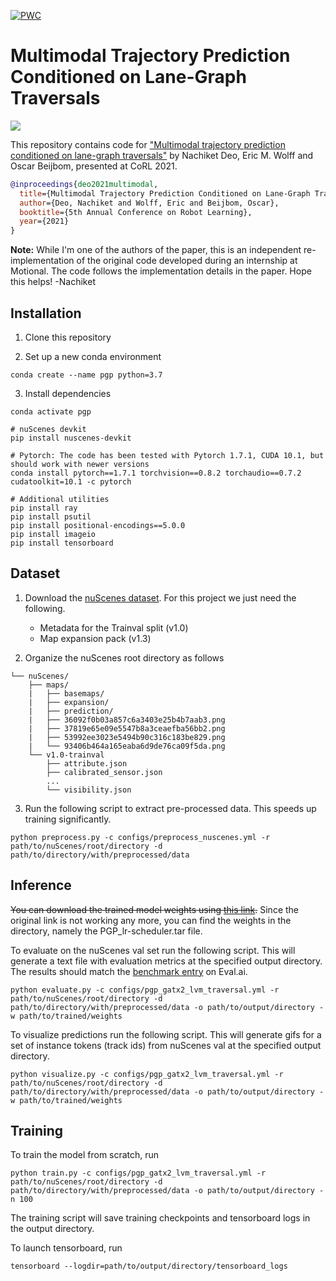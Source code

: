 [![PWC](https://img.shields.io/endpoint.svg?url=https://paperswithcode.com/badge/multimodal-trajectory-prediction-conditioned/trajectory-prediction-on-nuscenes)](https://paperswithcode.com/sota/trajectory-prediction-on-nuscenes?p=multimodal-trajectory-prediction-conditioned)

# Multimodal Trajectory Prediction Conditioned on Lane-Graph Traversals

![](https://github.com/nachiket92/PGP/blob/main/assets/intro.gif)




This repository contains code for ["Multimodal trajectory prediction conditioned on lane-graph traversals"](https://proceedings.mlr.press/v164/deo22a.html) by Nachiket Deo, Eric M. Wolff and Oscar Beijbom, presented at CoRL 2021.  

```bibtex
@inproceedings{deo2021multimodal,
  title={Multimodal Trajectory Prediction Conditioned on Lane-Graph Traversals},
  author={Deo, Nachiket and Wolff, Eric and Beijbom, Oscar},
  booktitle={5th Annual Conference on Robot Learning},
  year={2021}
}
```


**Note:** While I'm one of the authors of the paper, this is an independent re-implementation of the original code developed during an internship at Motional. The code follows the implementation details in the paper. Hope this helps!
 -Nachiket   


## Installation

1. Clone this repository 

2. Set up a new conda environment 
``` shell
conda create --name pgp python=3.7
```

3. Install dependencies
```shell
conda activate pgp

# nuScenes devkit
pip install nuscenes-devkit

# Pytorch: The code has been tested with Pytorch 1.7.1, CUDA 10.1, but should work with newer versions
conda install pytorch==1.7.1 torchvision==0.8.2 torchaudio==0.7.2 cudatoolkit=10.1 -c pytorch

# Additional utilities
pip install ray
pip install psutil
pip install positional-encodings==5.0.0
pip install imageio
pip install tensorboard
```


## Dataset

1. Download the [nuScenes dataset](https://www.nuscenes.org/download). For this project we just need the following.
    - Metadata for the Trainval split (v1.0)
    - Map expansion pack (v1.3)

2. Organize the nuScenes root directory as follows
```plain
└── nuScenes/
    ├── maps/
    |   ├── basemaps/
    |   ├── expansion/
    |   ├── prediction/
    |   ├── 36092f0b03a857c6a3403e25b4b7aab3.png
    |   ├── 37819e65e09e5547b8a3ceaefba56bb2.png
    |   ├── 53992ee3023e5494b90c316c183be829.png
    |   └── 93406b464a165eaba6d9de76ca09f5da.png
    └── v1.0-trainval
        ├── attribute.json
        ├── calibrated_sensor.json
        ...
        └── visibility.json         
```

3. Run the following script to extract pre-processed data. This speeds up training significantly.
```shell
python preprocess.py -c configs/preprocess_nuscenes.yml -r path/to/nuScenes/root/directory -d path/to/directory/with/preprocessed/data
```


## Inference

~~You can download the trained model weights using [this link](https://drive.google.com/file/d/1lHwC6I6VRLT-BLs9gRGu_xMaIupMlbtS/view?usp=sharing).~~
Since the original link is not working any more, you can find the weights in the directory, namely the PGP_lr-scheduler.tar file.

To evaluate on the nuScenes val set run the following script. This will generate a text file with evaluation metrics at the specified output directory. The results should match the [benchmark entry](https://eval.ai/web/challenges/challenge-page/591/leaderboard/1659) on Eval.ai. 
```shell
python evaluate.py -c configs/pgp_gatx2_lvm_traversal.yml -r path/to/nuScenes/root/directory -d path/to/directory/with/preprocessed/data -o path/to/output/directory -w path/to/trained/weights
```

To visualize predictions run the following script. This will generate gifs for a set of instance tokens (track ids) from nuScenes val at the specified output directory.  
```shell
python visualize.py -c configs/pgp_gatx2_lvm_traversal.yml -r path/to/nuScenes/root/directory -d path/to/directory/with/preprocessed/data -o path/to/output/directory -w path/to/trained/weights
```


## Training

To train the model from scratch, run
```shell
python train.py -c configs/pgp_gatx2_lvm_traversal.yml -r path/to/nuScenes/root/directory -d path/to/directory/with/preprocessed/data -o path/to/output/directory -n 100
```

The training script will save training checkpoints and tensorboard logs in the output directory.

To launch tensorboard, run
```shell
tensorboard --logdir=path/to/output/directory/tensorboard_logs
```
